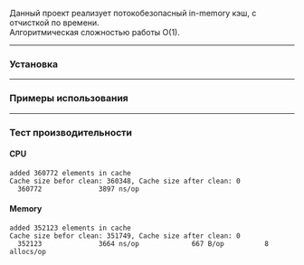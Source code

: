 Данный проект реализует потокобезопасный in-memory кэш, с отчисткой по времени.  
Алгоритмическая сложностью работы O(1).

*** 
### Установка

***
### Примеры использования
***
### Тест производительности  

#### CPU 

```
added 360772 elements in cache
Cache size befor clean: 360348, Cache size after clean: 0
  360772              3897 ns/op
```
#### Memory
```
added 352123 elements in cache
Cache size befor clean: 351749, Cache size after clean: 0
  352123              3664 ns/op             667 B/op          8 allocs/op
```
